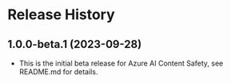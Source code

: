 # Release History

## 1.0.0-beta.1 (2023-09-28)

- This is the initial beta release for Azure AI Content Safety, see README.md for details.
